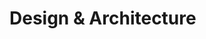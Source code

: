 <!--
SPDX-FileCopyrightText: 2025 Carson Henrich <carson03henrich@gmail.com>

SPDX-License-Identifier: AGPL-3.0-or-later
-->

# Design & Architecture
